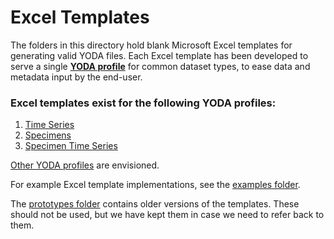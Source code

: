 Excel Templates
===============
The folders in this directory hold blank Microsoft Excel templates for generating valid YODA files. Each Excel template has been developed to serve a single **[YODA profile](https://github.com/ODM2/YODA-File/blob/master/doc/YODA_profiles.md)** for common dataset types, to ease data and metadata input by the end-user.



### Excel templates exist for the following YODA profiles:
1. [Time Series](https://github.com/ODM2/YODA-File/blob/master/doc/YODA_profiles.md)
2. [Specimens](https://github.com/ODM2/YODA-File/blob/master/doc/YODA_profiles.md)
3. [Specimen Time Series](https://github.com/ODM2/YODA-File/blob/master/doc/YODA_profiles.md)

[Other YODA profiles](https://github.com/ODM2/YODA-File/blob/master/doc/YODA_profiles.md#other-envisioned-yoda-profiles) are envisioned.

For example Excel template implementations, see the [examples folder](https://github.com/ODM2/YODA-File/tree/master/examples).

The [prototypes folder](https://github.com/ODM2/YODA-File/tree/master/excel_templates/prototypes) contains older versions of the templates.  These should not be used, but we have kept them in case we need to refer back to them.
